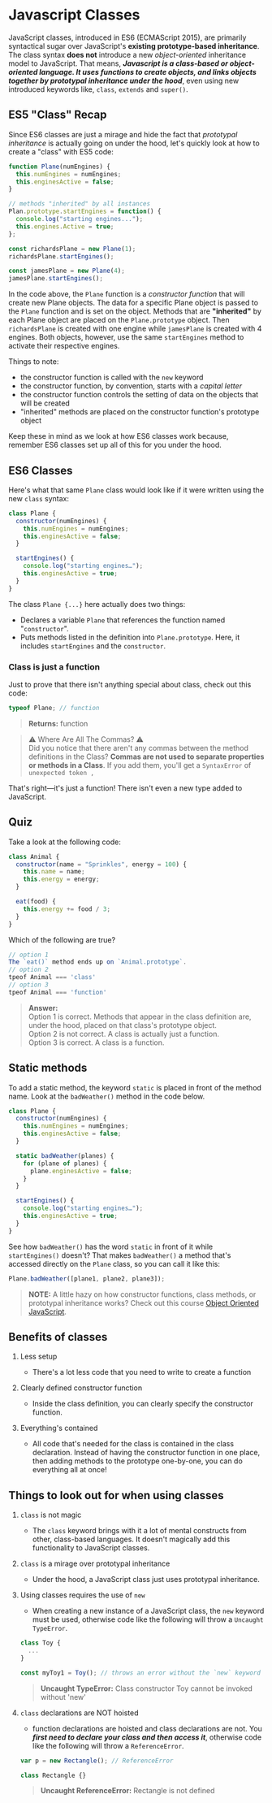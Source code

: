 # Javascript Classes

JavaScript classes, introduced in ES6 (ECMAScript 2015), are primarily syntactical sugar over JavaScript's **existing prototype-based inheritance**. The class syntax **does not** introduce a new _object-oriented_ inheritance model to JavaScript. That means, **_Javascript is a class-based or object-oriented language. It uses functions to create objects, and links objects together by prototypal inheritance under the hood_**, even using new introduced keywords like, `class`, `extends` and `super()`.

## ES5 "Class" Recap

Since ES6 classes are just a mirage and hide the fact that _prototypal inheritance_ is actually going on under the hood, let's quickly look at how to create a "class" with ES5 code:

```js
function Plane(numEngines) {
  this.numEngines = numEngines;
  this.enginesActive = false;
}

// methods "inherited" by all instances
Plan.prototype.startEngines = function() {
  console.log("starting engines...");
  this.engines.Active = true;
};

const richardsPlane = new Plane(1);
richardsPlane.startEngines();

const jamesPlane = new Plane(4);
jamesPlane.startEngines();
```

In the code above, the `Plane` function is a _constructor function_ that will create new Plane objects. The data for a specific Plane object is passed to the `Plane` function and is set on the object. Methods that are **"inherited"** by each Plane object are placed on the `Plane.prototype` object. Then `richardsPlane` is created with one engine while `jamesPlane` is created with 4 engines. Both objects, however, use the same `startEngines` method to activate their respective engines.

Things to note:

* the constructor function is called with the `new` keyword
* the constructor function, by convention, starts with a _capital letter_
* the constructor function controls the setting of data on the objects that will be created
* "inherited" methods are placed on the constructor function's prototype object

Keep these in mind as we look at how ES6 classes work because, remember ES6 classes set up all of this for you under the hood.

## ES6 Classes

Here's what that same `Plane` class would look like if it were written using the new `class` syntax:

```js
class Plane {
  constructor(numEngines) {
    this.numEngines = numEngines;
    this.enginesActive = false;
  }

  startEngines() {
    console.log("starting engines…");
    this.enginesActive = true;
  }
}
```

The class `Plane {...}` here actually does two things:

* Declares a variable `Plane` that references the function named "`constructor`".
* Puts methods listed in the definition into `Plane.prototype`. Here, it includes `startEngines` and the `constructor`.

### Class is just a function

Just to prove that there isn't anything special about class, check out this code:

```js
typeof Plane; // function
```

> **Returns:** function

> ⚠️ Where Are All The Commas? ⚠️  
> Did you notice that there aren't any commas between the method definitions in the Class? **Commas are not used to separate properties or methods in a Class**. If you add them, you'll get a `SyntaxError` of `unexpected token ,`

That's right—it's just a function! There isn't even a new type added to JavaScript.

## Quiz

Take a look at the following code:

```js
class Animal {
  constructor(name = "Sprinkles", energy = 100) {
    this.name = name;
    this.energy = energy;
  }

  eat(food) {
    this.energy += food / 3;
  }
}
```

Which of the following are true?

```js
// option 1
The `eat()` method ends up on `Animal.prototype`.
// option 2
tpeof Animal === 'class'
// option 3
tpeof Animal === 'function'
```

> **Answer:**  
> Option 1 is correct. Methods that appear in the class definition are, under the hood, placed on that class's prototype object.  
> Option 2 is not correct. A class is actually just a function.  
> Option 3 is correct. A class is a function.

## Static methods

To add a static method, the keyword `static` is placed in front of the method name. Look at the `badWeather()` method in the code below.

```js
class Plane {
  constructor(numEngines) {
    this.numEngines = numEngines;
    this.enginesActive = false;
  }

  static badWeather(planes) {
    for (plane of planes) {
      plane.enginesActive = false;
    }
  }

  startEngines() {
    console.log("starting engines…");
    this.enginesActive = true;
  }
}
```

See how `badWeather()` has the word `static` in front of it while `startEngines()` doesn't? That makes `badWeather()` a method that's accessed directly on the `Plane` class, so you can call it like this:

```js
Plane.badWeather([plane1, plane2, plane3]);
```

> **NOTE:** A little hazy on how constructor functions, class methods, or prototypal inheritance works? Check out this course [Object Oriented JavaScript](https://www.udacity.com/course/object-oriented-javascript--ud015).

## Benefits of classes

1.  Less setup

    * There's a lot less code that you need to write to create a function

2.  Clearly defined constructor function

    * Inside the class definition, you can clearly specify the constructor function.

3.  Everything's contained
    * All code that's needed for the class is contained in the class declaration. Instead of having the constructor function in one place, then adding methods to the prototype one-by-one, you can do everything all at once!

## Things to look out for when using classes

1.  `class` is not magic

    * The `class` keyword brings with it a lot of mental constructs from other, class-based languages. It doesn't magically add this functionality to JavaScript classes.

2.  `class` is a mirage over prototypal inheritance

    * Under the hood, a JavaScript class just uses prototypal inheritance.

3.  Using classes requires the use of `new`

    * When creating a new instance of a JavaScript class, the `new` keyword must be used, otherwise code like the following will throw a `Uncaught TypeError`.

    ```js
    class Toy {
      ...
    }

    const myToy1 = Toy(); // throws an error without the `new` keyword
    ```

    > **Uncaught TypeError:** Class constructor Toy cannot be invoked without 'new'

4)  `class` declarations are NOT hoisted

    * function declarations are hoisted and class declarations are not. You **_first need to declare your class and then access it_**, otherwise code like the following will throw a `ReferenceError`.

    ```js
    var p = new Rectangle(); // ReferenceError

    class Rectangle {}
    ```

    > **Uncaught ReferenceError:** Rectangle is not defined

